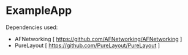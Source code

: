 # ExampleApp

Dependencies used:
- AFNetworking [ https://github.com/AFNetworking/AFNetworking ]
- PureLayout [ https://github.com/PureLayout/PureLayout ]
